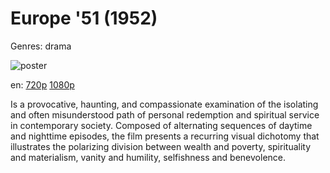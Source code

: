 # Europe '51 (1952)

Genres: drama

![poster](http://image.tmdb.org/t/p/w500/nIg0o6SfdbO0uKZnZsW0V8qP5A9.jpg)

en:
  [720p](magnet:?xt=urn:btih:D96023070B247157E06098BFC64BAA5F034741F5&tr=udp://glotorrents.pw:6969/announce&tr=udp://tracker.opentrackr.org:1337/announce&tr=udp://torrent.gresille.org:80/announce&tr=udp://tracker.openbittorrent.com:80&tr=udp://tracker.coppersurfer.tk:6969&tr=udp://tracker.leechers-paradise.org:6969&tr=udp://p4p.arenabg.ch:1337&tr=udp://tracker.internetwarriors.net:1337)
  [1080p](magnet:?xt=urn:btih:C3CC2EB865E2446FC30073CCAF0D430F3CE069A1&tr=udp://glotorrents.pw:6969/announce&tr=udp://tracker.opentrackr.org:1337/announce&tr=udp://torrent.gresille.org:80/announce&tr=udp://tracker.openbittorrent.com:80&tr=udp://tracker.coppersurfer.tk:6969&tr=udp://tracker.leechers-paradise.org:6969&tr=udp://p4p.arenabg.ch:1337&tr=udp://tracker.internetwarriors.net:1337)
  


Is a provocative, haunting, and compassionate examination of the isolating and often misunderstood path of personal redemption and spiritual service in contemporary society. Composed of alternating sequences of daytime and nighttime episodes, the film presents a recurring visual dichotomy that illustrates the polarizing division between wealth and poverty, spirituality and materialism, vanity and humility, selfishness and benevolence.